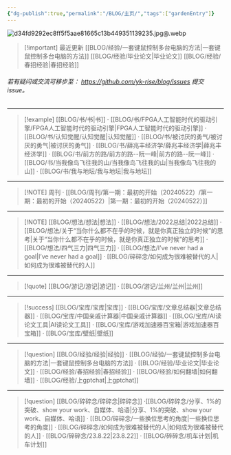 ```yaml
---
{"dg-publish":true,"permalink":"/BLOG/主页/","tags":["gardenEntry"]}
---
```


![d34fd9292ec8ff5f5aae81665c13b449351139235.jpg@.webp](/img/user/BLOG/d34fd9292ec8ff5f5aae81665c13b449351139235.jpg@.webp)


> [!important] 最近更新
> [[BLOG/经验/一套键鼠控制多台电脑的方法\|一套键鼠控制多台电脑的方法]]
> [[BLOG/经验/毕业论文\|毕业论文]]
> [[BLOG/经验/春招经验\|春招经验]]
>  



######  若有疑问或交流可移步至： https://github.com/yk-rise/blog/issues     提交issue。
---

> [!example]  [[BLOG/书/书\|书]] 
· [[BLOG/书/FPGA人工智能时代的驱动引擎/FPGA人工智能时代的驱动引擎\|FPGA人工智能时代的驱动引擎]]
· [[BLOG/书/认知觉醒/认知觉醒\|认知觉醒]]
· [[BLOG/书/被讨厌的勇气/被讨厌的勇气\|被讨厌的勇气]]
· [[BLOG/书/薛兆丰经济学/薛兆丰经济学\|薛兆丰经济学]]
· [[BLOG/书/前方的路/前方的路--阮一峰\|前方的路--阮一峰]]
· [[BLOG/书/当我像鸟飞往我的山/当我像鸟飞往我的山\|当我像鸟飞往我的山]]
· [[BLOG/书/我与地坛/我与地坛\|我与地坛]]

---

> [!NOTE] 周刊
> · [[BLOG/周刊/第一期：最初的开始（20240522）/第一期：最初的开始（20240522）\|第一期：最初的开始（20240522）]]



---

> [!NOTE]  [[BLOG/想法/想法\|想法]]
> · [[BLOG/想法/2022总结\|2022总结]]
· [[BLOG/想法/关于“当你什么都不在乎的时候，就是你真正独立的时候”的思考\|关于“当你什么都不在乎的时候，就是你真正独立的时候”的思考]]
· [[BLOG/想法/四气三力\|四气三力]]
· [[BLOG/想法/I’ve never had a goal\|I’ve never had a goal]]
· [[BLOG/碎碎念/如何成为很难被替代的人\|如何成为很难被替代的人]]

---

> [!quote]  [[BLOG/游记/游记\|游记]]
> · [[BLOG/游记/兰州/兰州\|兰州]]

---

> [!success] [[BLOG/宝库/宝库\|宝库]]
>· [[BLOG/宝库/文章总结器\|文章总结器]]
· [[BLOG/宝库/中国亲戚计算器\|中国亲戚计算器]]
· [[BLOG/宝库/AI读论文工具\|AI读论文工具]]
· [[BLOG/宝库/游戏加速器百宝箱\|游戏加速器百宝箱]]
· [[BLOG/宝库/壁纸\|壁纸]]

---

> [!question]  [[BLOG/经验/经验\|经验]]
> · [[BLOG/经验/一套键鼠控制多台电脑的方法\|一套键鼠控制多台电脑的方法]]
· [[BLOG/经验/毕业论文\|毕业论文]]
· [[BLOG/经验/春招经验\|春招经验]]
· [[BLOG/经验/如何翻墙\|如何翻墙]]
· [[BLOG/经验/上gptchat\|上gptchat]]


---
> [!question]  [[BLOG/碎碎念/碎碎念\|碎碎念]]
> ·[[BLOG/碎碎念/分享、1%的突破、show your work、自媒体、哈语\|分享、1%的突破、show your work、自媒体、哈语]]
· [[BLOG/碎碎念/一些换位思考的角度\|一些换位思考的角度]]
· [[BLOG/碎碎念/如何成为很难被替代的人\|如何成为很难被替代的人]]
· [[BLOG/碎碎念/23.8.22\|23.8.22]]
· [[BLOG/碎碎念/机车计划\|机车计划]]


